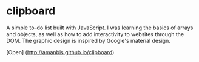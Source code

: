 # clipboard
A simple to-do list built with JavaScript. I was learning the basics of arrays and objects, as well as how to add interactivity to websites through the DOM. The graphic design is inspired by Google's material design.

[Open] (http://amanbis.github.io/clipboard)
